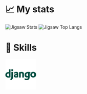 # :chart_with_upwards_trend: My stats #

![Jigsaw Stats](https://github-readme-stats.vercel.app/api?username=1JigSaW&count_private=true&hide_border=true&show_icons=true&hide_title=true&theme=dark)
![Jigsaw Top Langs](https://github-readme-stats.vercel.app/api/top-langs/?username=1JigSaW&layout=compact&hide=php&hide_border=true&theme=dark)

# :muscle: Skills #

<code><img src="icons/django.svg"></code>
